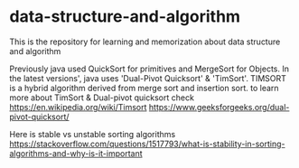 # data-structure-and-algorithm
This is the repository for learning and memorization about data structure and algorithm

Previously java used QuickSort for primitives and MergeSort for Objects. In the latest versions', java uses 'Dual-Pivot Quicksort' & 'TimSort'.
TIMSORT is a hybrid algorithm derived from merge sort and insertion sort. to learn more about TimSort & Dual-pivot quicksort check
https://en.wikipedia.org/wiki/Timsort
https://www.geeksforgeeks.org/dual-pivot-quicksort/

Here is stable vs unstable sorting algorithms
https://stackoverflow.com/questions/1517793/what-is-stability-in-sorting-algorithms-and-why-is-it-important

